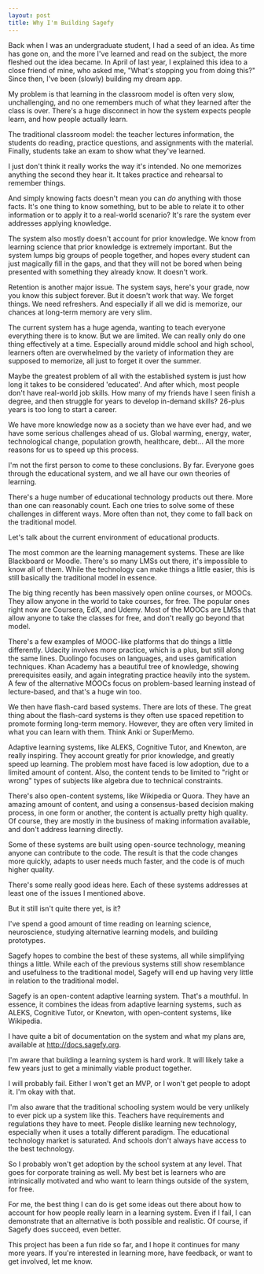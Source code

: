 ```yaml
---
layout: post
title: Why I'm Building Sagefy
---
```


Back when I was an undergraduate student, I had a seed of an idea. As time has gone on, and the more I've learned and read on the subject, the more fleshed out the idea became. In April of last year, I explained this idea to a close friend of mine, who asked me, "What's stopping you from doing this?" Since then, I've been (slowly) building my dream app.

My problem is that learning in the classroom model is often very slow, unchallenging, and no one remembers much of what they learned after the class is over. There's a huge disconnect in how the system expects people learn, and how people actually learn.

The traditional classroom model: the teacher lectures information, the students do reading, practice questions, and assignments with the material. Finally, students take an exam to show what they've learned.

I just don't think it really works the way it's intended. No one memorizes anything the second they hear it. It takes practice and rehearsal to remember things.

And simply knowing facts doesn't mean you can _do_ anything with those facts. It's one thing to know something, but to be able to relate it to other information or to apply it to a real-world scenario? It's rare the system ever addresses applying knowledge.

The system also mostly doesn't account for prior knowledge. We know from learning science that prior knowledge is extremely important. But the system lumps big groups of people together, and hopes every student can just magically fill in the gaps, and that they will not be bored when being presented with something they already know. It doesn't work.

Retention is another major issue. The system says, here's your grade, now you know this subject forever. But it doesn't work that way. We forget things. We need refreshers. And especially if all we did is memorize, our chances at long-term memory are very slim.

The current system has a huge agenda, wanting to teach everyone everything there is to know. But we are limited. We can really only do one thing effectively at a time. Especially around middle school and high school, learners often are overwhelmed by the variety of information they are supposed to memorize, all just to forget it over the summer.

Maybe the greatest problem of all with the established system is just how long it takes to be considered 'educated'. And after which, most people don't have real-world job skills. How many of my friends have I seen finish a degree, and then struggle for years to develop in-demand skills? 26-plus years is too long to start a career.

We have more knowledge now as a society than we have ever had, and we have some  serious challenges ahead of us. Global warming, energy, water, technological change, population growth, healthcare, debt... All the more reasons for us to speed up this process.

I'm not the first person to come to these conclusions. By far. Everyone goes through the educational system, and we all have our own theories of learning.

There's a huge number of educational technology products out there. More than one can reasonably count. Each one tries to solve some of these challenges in different ways. More often than not, they come to fall back on the traditional model.

Let's talk about the current environment of educational products.

The most common are the learning management systems. These are like Blackboard or Moodle. There's so many LMSs out there, it's impossible to know all of them. While the technology can make things a little easier, this is still basically the traditional model in essence.

The big thing recently has been massively open online courses, or MOOCs. They allow anyone in the world to take courses, for free. The popular ones right now are Coursera, EdX, and Udemy. Most of the MOOCs are LMSs that allow anyone to take the classes for free, and don't really go beyond that model.

There's a few examples of MOOC-like platforms that do things a little differently. Udacity involves more practice, which is a plus, but still along the same lines. Duolingo focuses on languages, and uses gamification techniques. Khan Academy has a beautiful tree of knowledge, showing prerequisites easily, and again integrating practice heavily into the system. A few of the alternative MOOCs focus on problem-based learning instead of lecture-based, and that's a huge win too.

We then have flash-card based systems. There are lots of these. The great thing about the flash-card systems is they often use spaced repetition to promote forming long-term memory. However, they are often very limited in what you can learn with them. Think Anki or SuperMemo.

Adaptive learning systems, like ALEKS, Cognitive Tutor, and Knewton, are really inspiring. They account greatly for prior knowledge, and greatly speed up learning. The problem most have faced is low adoption, due to a limited amount of content. Also, the content tends to be limited to "right or wrong" types of subjects like algebra due to technical constraints.

There's also open-content systems, like Wikipedia or Quora. They have an amazing amount of content, and using a consensus-based decision making process, in one form or another, the content is actually pretty high quality. Of course, they are mostly in the business of making information available, and don't address learning directly.

Some of these systems are built using open-source technology, meaning anyone can contribute to the code. The result is that the code changes more quickly, adapts to user needs much faster, and the code is of much higher quality.

There's some really good ideas here. Each of these systems addresses at least one of the issues I mentioned above.

But it still isn't quite there yet, is it?

I've spend a good amount of time reading on learning science, neuroscience, studying alternative learning models, and building prototypes.

Sagefy hopes to combine the best of these systems, all while simplifying things a little. While each of the previous systems still show resemblance and usefulness to the traditional model, Sagefy will end up having very little in relation to the traditional model.

Sagefy is an open-content adaptive learning system. That's a mouthful. In essence, it combines the ideas from adaptive learning systems, such as ALEKS, Cognitive Tutor, or Knewton, with open-content systems, like Wikipedia.

I have quite a bit of documentation on the system and what my plans are, available at <http://docs.sagefy.org>.

I'm aware that building a learning system is hard work. It will likely take a few years just to get a minimally viable product together.

I will probably fail. Either I won't get an MVP, or I won't get people to adopt it. I'm okay with that.

I'm also aware that the traditional schooling system would be very unlikely to ever pick up a system like this. Teachers have requirements and regulations they have to meet. People dislike learning new technology, especially when it uses a totally different paradigm. The educational technology market is saturated. And schools don't always have access to the best technology.

So I probably won't get adoption by the school system at any level. That goes for corporate training as well. My best bet is learners who are intrinsically motivated and who want to learn things outside of the system, for free.

For me, the best thing I can do is get some ideas out there about how to account for how people really learn in a learning system. Even if I fail, I can demonstrate that an alternative is both possible and realistic. Of course, if Sagefy does succeed, even better.

This project has been a fun ride so far, and I hope it continues for many more years. If you're interested in learning more, have feedback, or want to get involved, let me know.
